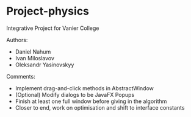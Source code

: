 # Project-physics

Integrative Project for Vanier College

Authors:
* Daniel Nahum
* Ivan Miloslavov
* Oleksandr Yasinovskyy

Comments:
* Implement drag-and-click methods in AbstractWindow
* (Optional) Modify dialogs to be JavaFX Popups
* Finish at least one full window before giving in the algorithm
* Closer to end, work on optimisation and shift to interface constants
